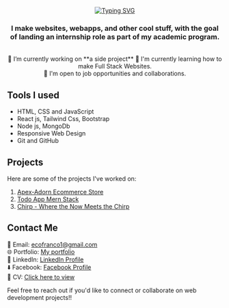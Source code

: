 <p align="center" ><a href="https://git.io/typing-svg"><img src="https://readme-typing-svg.demolab.com?font=Fira+Code&weight=700&size=40&duration=3000&pause=1000&color=65F4F7&center=true&vCenter=true&random=false&width=435&lines=Hi+There%2C;I'm+Jerico+Franco" alt="Typing SVG" /></a></p>

<h3 align="center">I make websites, webapps, and other cool stuff, with the goal of landing an internship role as part of my academic program.</h3>

<br/>

<div align="center">
  🔭 I’m currently working on **a side project**
  🌱 I'm currently learning how to make Full Stack Websites.<br/>
  💼 I'm open to job opportunities and collaborations.
</div>

## Tools I used

- HTML, CSS and JavaScript
- React js, Tailwind Css, Bootstrap
- Node js, MongoDb
- Responsive Web Design
- Git and GitHub

## Projects

Here are some of the projects I've worked on:

1. [Apex-Adorn Ecommerce Store](https://github.com/cout05/apexadorn-ecommerce-website)
2. [Todo App Mern Stack](https://github.com/cout05/todo-app)
3. [Chirp - Where the Now Meets the Chirp ](https://github.com/cout05/chirp)
 
## Contact Me

📧 Email: ecofranco1@gmail.com <br/>
🌐 Portfolio: [My portfolio](https://francojerico.netlify.app/) <br/>
📱 LinkedIn: [LinkedIn Profile](https://www.linkedin.com/in/jerico-franco-37b75627b/) <br/>
⬇️ Facebook: [Facebook Profile](https://www.facebook.com/jericofranco15/) <br/>
📄 CV: [Click here to view](https://sg.docworkspace.com/d/sIHr-jqKwAfDlsKwG)

Feel free to reach out if you'd like to connect or collaborate on web development projects!!
